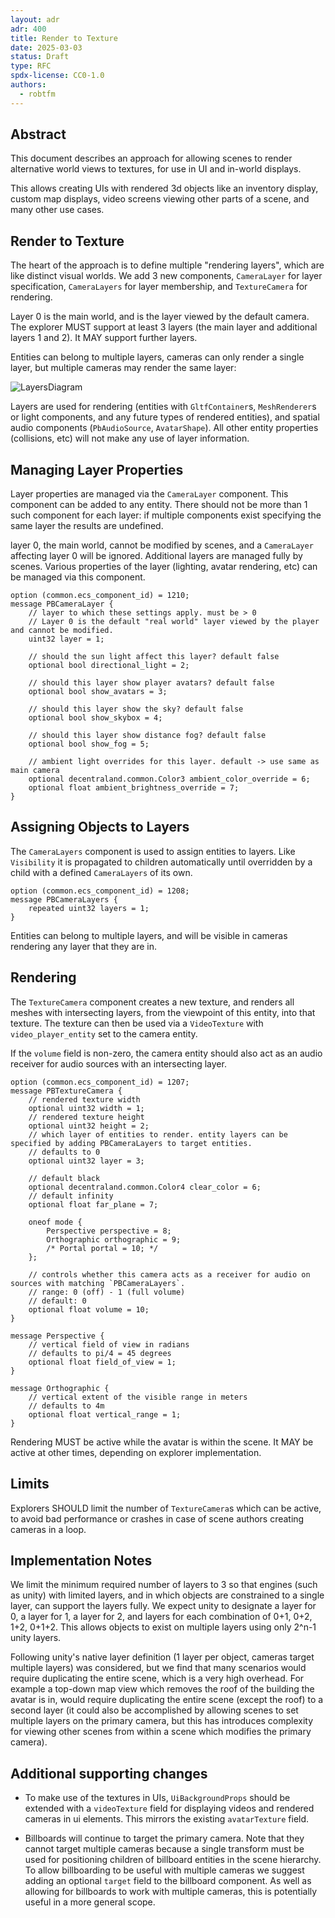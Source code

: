```yaml
---
layout: adr
adr: 400
title: Render to Texture
date: 2025-03-03
status: Draft
type: RFC
spdx-license: CC0-1.0
authors:
  - robtfm
---
```


## Abstract

This document describes an approach for allowing scenes to render alternative world views to textures, for use in UI and in-world displays.

This allows creating UIs with rendered 3d objects like an inventory display, custom map displays, video screens viewing other parts of a scene, and many other use cases. 

## Render to Texture

The heart of the approach is to define multiple "rendering layers", which are like distinct visual worlds. We add 3 new components, `CameraLayer` for layer specification, `CameraLayers` for layer membership, and `TextureCamera` for rendering.

Layer 0 is the main world, and is the layer viewed by the default camera. The explorer MUST support at least 3 layers (the main layer and additional layers 1 and 2). It MAY support further layers.

Entities can belong to multiple layers, cameras can only render a single layer, but multiple cameras may render the same layer:

![LayersDiagram](resources/ADR-400/layers-diagram.png)

Layers are used for rendering (entities with `GltfContainer`s, `MeshRenderer`s or light components, and any future types of rendered entities), and spatial audio components (`PbAudioSource`, `AvatarShape`). All other entity properties (collisions, etc) will not make any use of layer information.

## Managing Layer Properties

Layer properties are managed via the `CameraLayer` component. This component can be added to any entity. There should not be more than 1 such component for each layer: if multiple components exist specifying the same layer the results are undefined.

layer 0, the main world, cannot be modified by scenes, and a `CameraLayer` affecting layer 0 will be ignored. Additional layers are managed fully by scenes. Various properties of the layer (lighting, avatar rendering, etc) can be managed via this component.

```
option (common.ecs_component_id) = 1210;
message PBCameraLayer {
    // layer to which these settings apply. must be > 0
    // Layer 0 is the default "real world" layer viewed by the player and cannot be modified.
    uint32 layer = 1;

    // should the sun light affect this layer? default false
    optional bool directional_light = 2;

    // should this layer show player avatars? default false
    optional bool show_avatars = 3;

    // should this layer show the sky? default false
    optional bool show_skybox = 4;

    // should this layer show distance fog? default false
    optional bool show_fog = 5;

    // ambient light overrides for this layer. default -> use same as main camera
    optional decentraland.common.Color3 ambient_color_override = 6;
    optional float ambient_brightness_override = 7;
}
```

## Assigning Objects to Layers

The `CameraLayers` component is used to assign entities to layers. Like `Visibility` it is propagated to children automatically until overridden by a child with a defined `CameraLayers` of its own.

```
option (common.ecs_component_id) = 1208;
message PBCameraLayers {
    repeated uint32 layers = 1;
}
```

Entities can belong to multiple layers, and will be visible in cameras rendering any layer that they are in.

## Rendering

The `TextureCamera` component creates a new texture, and renders all meshes with intersecting layers, from the viewpoint of this entity, into that texture. The texture can then be used via a `VideoTexture` with `video_player_entity` set to the camera entity. 

If the `volume` field is non-zero, the camera entity should also act as an audio receiver for audio sources with an intersecting layer.

```
option (common.ecs_component_id) = 1207;
message PBTextureCamera {
    // rendered texture width
    optional uint32 width = 1;
    // rendered texture height
    optional uint32 height = 2;
    // which layer of entities to render. entity layers can be specified by adding PBCameraLayers to target entities.
    // defaults to 0
    optional uint32 layer = 3;

    // default black
    optional decentraland.common.Color4 clear_color = 6;
    // default infinity
    optional float far_plane = 7;

    oneof mode {
        Perspective perspective = 8;
        Orthographic orthographic = 9;
        /* Portal portal = 10; */ 
    };

    // controls whether this camera acts as a receiver for audio on sources with matching `PBCameraLayers`.
    // range: 0 (off) - 1 (full volume)
    // default: 0
    optional float volume = 10;    
}

message Perspective {
    // vertical field of view in radians
    // defaults to pi/4 = 45 degrees
    optional float field_of_view = 1;
}

message Orthographic {
    // vertical extent of the visible range in meters
    // defaults to 4m
    optional float vertical_range = 1;
}
```

Rendering MUST be active while the avatar is within the scene. It MAY be active at other times, depending on explorer implementation.

## Limits

Explorers SHOULD limit the number of `TextureCamera`s which can be active, to avoid bad performance or crashes in case of scene authors creating cameras in a loop.

## Implementation Notes

We limit the minimum required number of layers to 3 so that engines (such as unity) with limited layers, and in which objects are constrained to a single layer, can support the layers fully. We expect unity to designate a layer for 0, a layer for 1, a layer for 2, and layers for each combination of 0+1, 0+2, 1+2, 0+1+2. This allows objects to exist on multiple layers using only 2^n-1 unity layers.

Following unity's native layer definition (1 layer per object, cameras target multiple layers) was considered, but we find that many scenarios would require duplicating the entire scene, which is a very high overhead. For example a top-down map view which removes the roof of the building the avatar is in, would require duplicating the entire scene (except the roof) to a second layer (it could also be accomplished by allowing scenes to set multiple layers on the primary camera, but this has introduces complexity for viewing other scenes from within a scene which modifies the primary camera).

## Additional supporting changes

- To make use of the textures in UIs, `UiBackgroundProps` should be extended with a `videoTexture` field for displaying videos and rendered cameras in ui elements. This mirrors the existing `avatarTexture` field.

- Billboards will continue to target the primary camera. Note that they cannot target multiple cameras because a single transform must be used for positioning children of billboard entities in the scene hierarchy. To allow billboarding to be useful with multiple cameras we suggest adding an optional `target` field to the billboard component. As well as allowing for billboards to work with multiple cameras, this is potentially useful in a more general scope.
